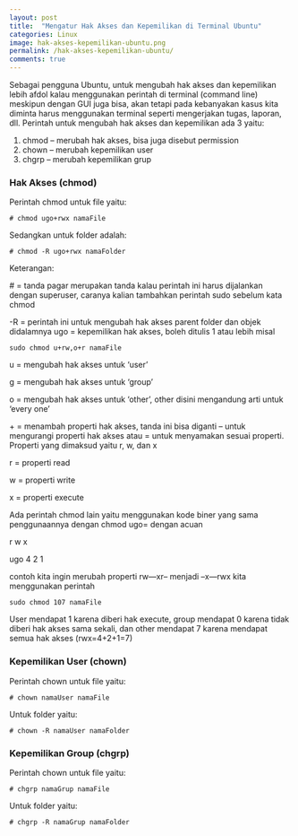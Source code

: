 ```yaml
---
layout: post
title:  "Mengatur Hak Akses dan Kepemilikan di Terminal Ubuntu"
categories: Linux
image: hak-akses-kepemilikan-ubuntu.png
permalink: /hak-akses-kepemilikan-ubuntu/
comments: true
---
```


Sebagai pengguna Ubuntu, untuk mengubah hak akses dan kepemilikan lebih afdol kalau menggunakan perintah di terminal (command line) meskipun dengan GUI juga bisa, akan tetapi pada kebanyakan kasus kita diminta harus menggunakan terminal seperti mengerjakan tugas, laporan, dll. <!--more--> Perintah untuk mengubah hak akses dan kepemilikan ada 3 yaitu:

1. chmod – merubah hak akses, bisa juga disebut permission
2. chown – merubah kepemilikan user
3. chgrp – merubah kepemilikan grup

### Hak Akses (chmod)

Perintah chmod untuk file yaitu:

```
# chmod ugo+rwx namaFile
```

Sedangkan untuk folder adalah:

```
# chmod -R ugo+rwx namaFolder
```

Keterangan:

\# = tanda pagar merupakan tanda kalau perintah ini harus dijalankan dengan superuser, caranya kalian tambahkan perintah sudo sebelum kata chmod

-R = perintah ini untuk mengubah hak akses parent folder dan objek didalamnya
ugo = kepemilikan hak akses, boleh ditulis 1 atau lebih misal

```
sudo chmod u+rw,o+r namaFile
```

u = mengubah hak akses untuk ‘user’

g = mengubah hak akses untuk ‘group’

o = mengubah hak akses untuk ‘other’, other disini mengandung arti untuk ‘every one’

\+ = menambah properti hak akses, tanda ini bisa diganti – untuk mengurangi properti hak akses atau = untuk menyamakan sesuai properti. Properti yang dimaksud yaitu r, w, dan x

r = properti read

w = properti write

x = properti execute

Ada perintah chmod lain yaitu menggunakan kode biner yang sama penggunaannya dengan chmod ugo= dengan acuan

r w x

ugo 4 2 1

contoh kita ingin merubah properti rw—xr– menjadi –x—rwx kita menggunakan perintah

```
sudo chmod 107 namaFile
```

User mendapat 1 karena diberi hak execute, group mendapat 0 karena tidak diberi hak akses sama sekali, dan other mendapat 7 karena mendapat semua hak akses (rwx=4+2+1=7)

### Kepemilikan User (chown)

Perintah chown untuk file yaitu:

```
# chown namaUser namaFile
```

Untuk folder yaitu:

```
# chown -R namaUser namaFolder
```

### Kepemilikan Group (chgrp)

Perintah chown untuk file yaitu:

```
# chgrp namaGrup namaFile
```

Untuk folder yaitu:

```
# chgrp -R namaGrup namaFolder
```
